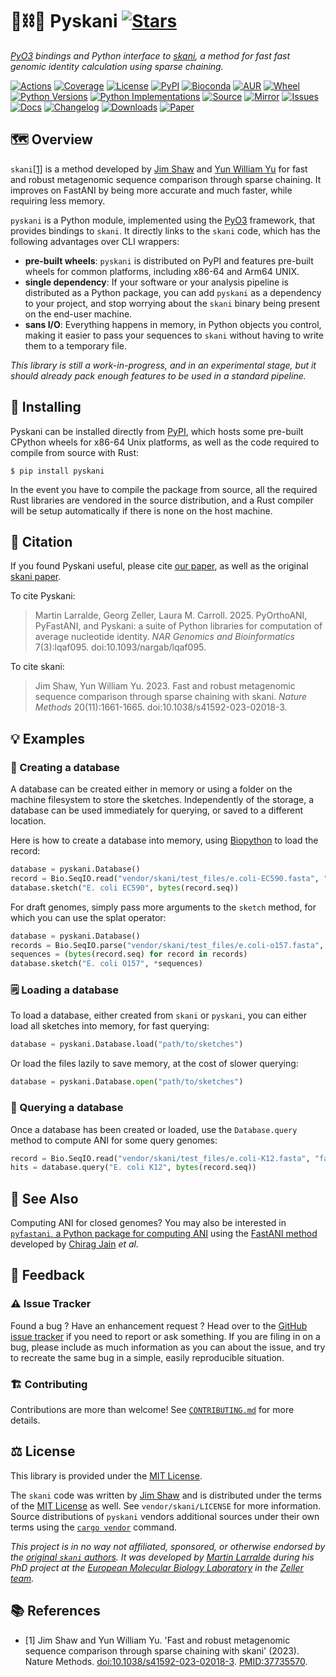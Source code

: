 # 🐍⛓️🧬 Pyskani [![Stars](https://img.shields.io/github/stars/althonos/pyskani.svg?style=social&maxAge=3600&label=Star)](https://github.com/althonos/pyskani/stargazers)

*[PyO3](https://pyo3.rs/) bindings and Python interface to [skani](https://github.com/bluenote-1577/skani), a method for fast fast genomic identity calculation using sparse chaining.*

[![Actions](https://img.shields.io/github/actions/workflow/status/althonos/pyskani/test.yml?branch=main&logo=github&style=flat-square&maxAge=300)](https://github.com/althonos/pyskani/actions)
[![Coverage](https://img.shields.io/codecov/c/gh/althonos/pyskani/branch/main.svg?style=flat-square&maxAge=3600)](https://codecov.io/gh/althonos/pyskani/)
[![License](https://img.shields.io/badge/license-MIT-blue.svg?style=flat-square&maxAge=2678400)](https://choosealicense.com/licenses/mit/)
[![PyPI](https://img.shields.io/pypi/v/pyskani.svg?style=flat-square&maxAge=3600)](https://pypi.org/project/pyskani)
[![Bioconda](https://img.shields.io/conda/vn/bioconda/pyskani?style=flat-square&maxAge=3600&logo=anaconda)](https://anaconda.org/bioconda/pyskani)
[![AUR](https://img.shields.io/aur/version/python-pyskani?logo=archlinux&style=flat-square&maxAge=3600)](https://aur.archlinux.org/packages/python-pyskani)
[![Wheel](https://img.shields.io/pypi/wheel/pyskani.svg?style=flat-square&maxAge=3600)](https://pypi.org/project/pyskani/#files)
[![Python Versions](https://img.shields.io/pypi/pyversions/pyskani.svg?style=flat-square&maxAge=600)](https://pypi.org/project/pyskani/#files)
[![Python Implementations](https://img.shields.io/pypi/implementation/pyskani.svg?style=flat-square&maxAge=600&label=impl)](https://pypi.org/project/pyskani/#files)
[![Source](https://img.shields.io/badge/source-GitHub-303030.svg?maxAge=2678400&style=flat-square)](https://github.com/althonos/pyskani/)
[![Mirror](https://img.shields.io/badge/mirror-EMBL-009f4d?style=flat-square&maxAge=2678400)](https://git.embl.de/larralde/pyskani/)
[![Issues](https://img.shields.io/github/issues/althonos/pyskani.svg?style=flat-square&maxAge=600)](https://github.com/althonos/pyskani/issues)
[![Docs](https://img.shields.io/readthedocs/pyskani/latest?style=flat-square&maxAge=600)](https://pyskani.readthedocs.io)
[![Changelog](https://img.shields.io/badge/keep%20a-changelog-8A0707.svg?maxAge=2678400&style=flat-square)](https://github.com/althonos/pyskani/blob/master/CHANGELOG.md)
[![Downloads](https://img.shields.io/pypi/dm/pyskani?style=flat-square&color=303f9f&maxAge=86400&label=downloads)](https://pepy.tech/project/pyskani)
[![Paper](https://img.shields.io/badge/paper-nargab%2Flqaf095-darkblue?style=flat-square&maxAge=2678400)](https://academic.oup.com/nargab/article/7/3/lqaf095/8196481)

## 🗺️ Overview

`skani`[\[1\]](#ref1) is a method developed by [Jim Shaw](https://jim-shaw-bluenote.github.io/)
and [Yun William Yu](https://github.com/yunwilliamyu) for fast and robust
metagenomic sequence comparison through sparse chaining. It improves on
FastANI by being more accurate and much faster, while requiring less memory.

`pyskani` is a Python module, implemented using the [PyO3](https://pyo3.rs/)
framework, that provides bindings to `skani`. It directly links to the
`skani` code, which has the following advantages over CLI wrappers:

- **pre-built wheels**: `pyskani` is distributed on PyPI and features
  pre-built wheels for common platforms, including x86-64 and Arm64 UNIX.
- **single dependency**: If your software or your analysis pipeline is
  distributed as a Python package, you can add `pyskani` as a dependency to
  your project, and stop worrying about the `skani` binary being present on
  the end-user machine.
- **sans I/O**: Everything happens in memory, in Python objects you control,
  making it easier to pass your sequences to `skani` without having to write
  them to a temporary file.

*This library is still a work-in-progress, and in an experimental stage,
but it should already pack enough features to be used in a standard pipeline.*


## 🔧 Installing

Pyskani can be installed directly from [PyPI](https://pypi.org/project/pyskani/),
which hosts some pre-built CPython wheels for x86-64 Unix platforms, as well
as the code required to compile from source with Rust:
```console
$ pip install pyskani
```
<!-- Otherwise, pyskani is also available as a [Bioconda](https://anaconda.org/bioconda/pyskani)
package:
```console
$ conda install -c bioconda pyskani
``` -->

In the event you have to compile the package from source, all the required
Rust libraries are vendored in the source distribution, and a Rust compiler
will be setup automatically if there is none on the host machine.

## 🔖 Citation

If you found Pyskani useful, please cite [our paper](https://academic.oup.com/nargab/article/7/3/lqaf095/8196481), as well as the original [skani paper](https://www.nature.com/articles/s41592-023-02018-3).

To cite Pyskani:

> Martin Larralde, Georg Zeller, Laura M. Carroll. 2025. PyOrthoANI, PyFastANI, and Pyskani: a suite of Python libraries for computation of average nucleotide identity. *NAR Genomics and Bioinformatics* 7(3):lqaf095. doi:10.1093/nargab/lqaf095.

To cite skani:

> Jim Shaw, Yun William Yu. 2023. Fast and robust metagenomic sequence comparison through sparse chaining with skani. *Nature Methods* 20(11):1661-1665. doi:10.1038/s41592-023-02018-3.

## 💡 Examples

### 📝 Creating a database

A database can be created either in memory or using a folder on the machine
filesystem to store the sketches. Independently of the storage, a database
can be used immediately for querying, or saved to a different location.

Here is how to create a database into memory,
using [Biopython](https://github.com/biopython/biopython)
to load the record:
```python
database = pyskani.Database()
record = Bio.SeqIO.read("vendor/skani/test_files/e.coli-EC590.fasta", "fasta")
database.sketch("E. coli EC590", bytes(record.seq))
```

For draft genomes, simply pass more arguments to the `sketch` method, for
which you can use the splat operator:
```python
database = pyskani.Database()
records = Bio.SeqIO.parse("vendor/skani/test_files/e.coli-o157.fasta", "fasta")
sequences = (bytes(record.seq) for record in records)
database.sketch("E. coli O157", *sequences)
```

### 🗒️ Loading a database

To load a database, either created from `skani` or `pyskani`, you can either
load all sketches into memory, for fast querying:
```python
database = pyskani.Database.load("path/to/sketches")
```

Or load the files lazily to save memory, at the cost of slower querying:
```python
database = pyskani.Database.open("path/to/sketches")
```

### 🔎 Querying a database

Once a database has been created or loaded, use the `Database.query` method
to compute ANI for some query genomes:
```python
record = Bio.SeqIO.read("vendor/skani/test_files/e.coli-K12.fasta", "fasta")
hits = database.query("E. coli K12", bytes(record.seq))
```

## 🔎 See Also

Computing ANI for closed genomes? You may also be interested in
[`pyfastani`, a Python package for computing ANI](https://github.com/althonos/pyfastani)
using the [FastANI method](https://www.nature.com/articles/s41467-018-07641-9)
developed by [Chirag Jain](https://github.com/cjain7) *et al.*

## 💭 Feedback

### ⚠️ Issue Tracker

Found a bug ? Have an enhancement request ? Head over to the
[GitHub issue tracker](https://github.com/althonos/pyskani/issues) if you need
to report or ask something. If you are filing in on a bug, please include as
much information as you can about the issue, and try to recreate the same bug
in a simple, easily reproducible situation.

### 🏗️ Contributing

Contributions are more than welcome! See
[`CONTRIBUTING.md`](https://github.com/althonos/pyskani/blob/master/CONTRIBUTING.md)
for more details.


## ⚖️ License

This library is provided under the [MIT License](https://choosealicense.com/licenses/mit/).

The `skani` code was written by [Jim Shaw](https://jim-shaw-bluenote.github.io/)
and is distributed under the terms of the [MIT License](https://choosealicense.com/licenses/mit/)
as well. See `vendor/skani/LICENSE` for more information. Source distributions
of `pyskani` vendors additional sources under their own terms using
the [`cargo vendor`](https://doc.rust-lang.org/cargo/commands/cargo-vendor.html)
command.

*This project is in no way not affiliated, sponsored, or otherwise endorsed
by the [original `skani` authors](https://jim-shaw-bluenote.github.io/).
It was developed by [Martin Larralde](https://github.com/althonos/) during his
PhD project at the [European Molecular Biology Laboratory](https://www.embl.de/)
in the [Zeller team](https://github.com/zellerlab).*

## 📚 References

- <a id="ref1">\[1\]</a> Jim Shaw and Yun William Yu. 'Fast and robust metagenomic sequence comparison through sparse chaining with skani' (2023). Nature Methods. [doi:10.1038/s41592-023-02018-3](https://doi.org/10.1038/s41592-023-02018-3). [PMID:37735570](https://pubmed.ncbi.nlm.nih.gov/37735570/).
